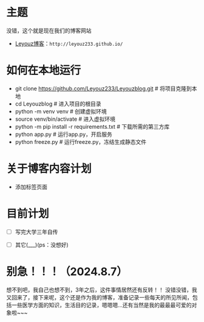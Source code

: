 主题
===
没错，这个就是现在我们的博客网站

+ [Leyouz博客](http://leyouz233.github.io/)：`http://leyouz233.github.io/`

如何在本地运行
===
+ git clone https://github.com/Leyouz233/Leyouzblog.git # 将项目克隆到本地
+ cd Leyouzblog # 进入项目的根目录
+ python -m venv venv # 创建虚拟环境
+ source venv/bin/activate # 进入虚拟环境
+ python -m pip install -r requirements.txt # 下载所需的第三方库
+ python app.py # 运行app.py，开启服务
+ python freeze.py # 运行freeze.py，冻结生成静态文件

关于博客内容计划
===
+ 添加标签页面

目前计划
===
- [ ] 写完大学三年自传

- [ ] 其它(\_\_\_)(ps：没想好)

别急！！！（2024.8.7）
===
想不到吧，我自己也想不到，3年之后，这件事情居然还有反转！！
没错没错，我又回来了，接下来呢，这个还是作为我的博客，准备记录一些每天的所见所闻，包括一些医学方面的知识，生活目的记录，嗯嗯嗯...还有当然是我的最最最可爱的对象啦~~~

